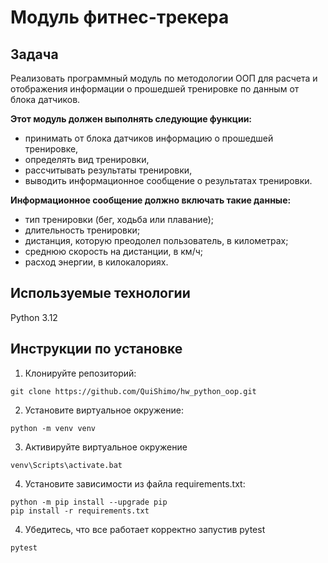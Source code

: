# Модуль фитнес-трекера
## Задача
Реализовать программный модуль по методологии ООП для расчета и отображения информации
о прошедшей тренировке по данным от блока датчиков.

**Этот модуль должен выполнять следующие функции:**
* принимать от блока датчиков информацию о прошедшей тренировке,
* определять вид тренировки,
* рассчитывать результаты тренировки,
* выводить информационное сообщение о результатах тренировки.

**Информационное сообщение должно включать такие данные:**
* тип тренировки (бег, ходьба или плавание);
* длительность тренировки;
* дистанция, которую преодолел пользователь, в километрах;
* среднюю скорость на дистанции, в км/ч;
* расход энергии, в килокалориях.

## Используемые технологии
Python 3.12

## Инструкции по установке
1. Клонируйте репозиторий: 
```
git clone https://github.com/QuiShimo/hw_python_oop.git
```
2. Установите виртуальное окружение:
```
python -m venv venv
```
3. Активируйте виртуальное окружение
```
venv\Scripts\activate.bat
```
4. Установите зависимости из файла requirements.txt:
```
python -m pip install --upgrade pip
pip install -r requirements.txt
```

4. Убедитесь, что все работает корректно запустив pytest
```
pytest
```